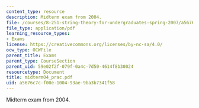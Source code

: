 ```yaml
---
content_type: resource
description: Midterm exam from 2004.
file: /courses/8-251-string-theory-for-undergraduates-spring-2007/a5676c7cf00e100493ae9ba3b7341f58_midterm04_prac.pdf
file_type: application/pdf
learning_resource_types:
- Exams
license: https://creativecommons.org/licenses/by-nc-sa/4.0/
ocw_type: OCWFile
parent_title: Exams
parent_type: CourseSection
parent_uid: 59e02f2f-079f-0a4c-7d50-4614f8b30024
resourcetype: Document
title: midterm04_prac.pdf
uid: a5676c7c-f00e-1004-93ae-9ba3b7341f58
---
```

Midterm exam from 2004.